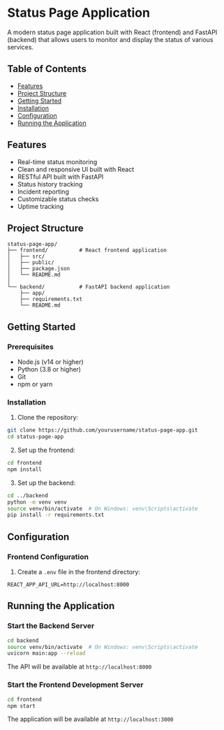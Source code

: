 # Status Page Application

A modern status page application built with React (frontend) and FastAPI (backend) that allows users to monitor and display the status of various services.

## Table of Contents
- [Features](#features)
- [Project Structure](#project-structure)
- [Getting Started](#getting-started)
- [Installation](#installation)
- [Configuration](#configuration)
- [Running the Application](#running-the-application)


## Features
- Real-time status monitoring
- Clean and responsive UI built with React
- RESTful API built with FastAPI
- Status history tracking
- Incident reporting
- Customizable status checks
- Uptime tracking

## Project Structure
```
status-page-app/
├── frontend/          # React frontend application
│   ├── src/
│   ├── public/
│   ├── package.json
│   └── README.md
│
└── backend/           # FastAPI backend application
    ├── app/
    ├── requirements.txt
    └── README.md
```

## Getting Started

### Prerequisites
- Node.js (v14 or higher)
- Python (3.8 or higher)
- Git
- npm or yarn

### Installation

1. Clone the repository:
```bash
git clone https://github.com/yourusername/status-page-app.git
cd status-page-app
```

2. Set up the frontend:
```bash
cd frontend
npm install
```

3. Set up the backend:
```bash
cd ../backend
python -m venv venv
source venv/bin/activate  # On Windows: venv\Scripts\activate
pip install -r requirements.txt
```

## Configuration

### Frontend Configuration
1. Create a `.env` file in the frontend directory:
```env
REACT_APP_API_URL=http://localhost:8000
```


## Running the Application

### Start the Backend Server
```bash
cd backend
source venv/bin/activate  # On Windows: venv\Scripts\activate
uvicorn main:app --reload
```
The API will be available at `http://localhost:8000`

### Start the Frontend Development Server
```bash
cd frontend
npm start
```
The application will be available at `http://localhost:3000`



